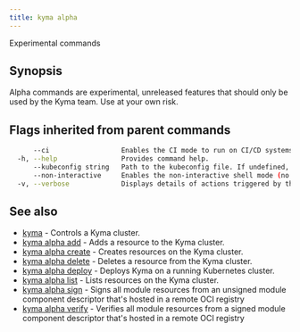 ```yaml
---
title: kyma alpha
---
```


Experimental commands

## Synopsis

Alpha commands are experimental, unreleased features that should only be used by the Kyma team. Use at your own risk.


## Flags inherited from parent commands

```bash
      --ci                  Enables the CI mode to run on CI/CD systems. It avoids any user interaction (such as no dialog prompts) and ensures that logs are formatted properly in log files (such as no spinners for CLI steps).
  -h, --help                Provides command help.
      --kubeconfig string   Path to the kubeconfig file. If undefined, Kyma CLI uses the KUBECONFIG environment variable, or falls back "/$HOME/.kube/config".
      --non-interactive     Enables the non-interactive shell mode (no colorized output, no spinner).
  -v, --verbose             Displays details of actions triggered by the command.
```

## See also

* [kyma](kyma.md)	 - Controls a Kyma cluster.
* [kyma alpha add](kyma_alpha_add.md)	 - Adds a resource to the Kyma cluster.
* [kyma alpha create](kyma_alpha_create.md)	 - Creates resources on the Kyma cluster.
* [kyma alpha delete](kyma_alpha_delete.md)	 - Deletes a resource from the Kyma cluster.
* [kyma alpha deploy](kyma_alpha_deploy.md)	 - Deploys Kyma on a running Kubernetes cluster.
* [kyma alpha list](kyma_alpha_list.md)	 - Lists resources on the Kyma cluster.
* [kyma alpha sign](kyma_alpha_sign.md)	 - Signs all module resources from an unsigned module component descriptor that's hosted in a remote OCI registry
* [kyma alpha verify](kyma_alpha_verify.md)	 - Verifies all module resources from a signed module component descriptor that's hosted in a remote OCI registry

